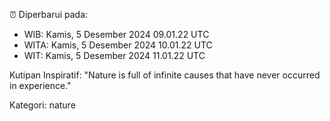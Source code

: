 ⏰ Diperbarui pada:
- WIB: Kamis, 5 Desember 2024 09.01.22 UTC
- WITA: Kamis, 5 Desember 2024 10.01.22 UTC
- WIT: Kamis, 5 Desember 2024 11.01.22 UTC

Kutipan Inspiratif:
"Nature is full of infinite causes that have never occurred in experience."


Kategori: nature

